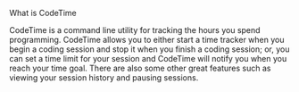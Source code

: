 What is CodeTime

CodeTime is a command line utility for tracking the hours you spend programming. CodeTime allows you to either start a time tracker when you begin a coding session and stop it when you finish a coding session; or, you can set a time limit for your session and CodeTime will notify you when you reach your time goal. There are also some other great features such as viewing your session history and pausing sessions.
